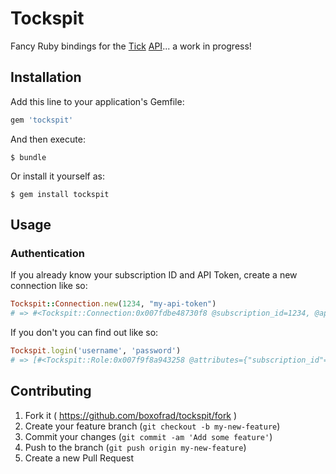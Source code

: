 # Tockspit

Fancy Ruby bindings for the [Tick](https://tickspot.com/) [API](https://github.com/tick/tick-api/)... a work in progress!

## Installation

Add this line to your application's Gemfile:

```ruby
gem 'tockspit'
```

And then execute:

    $ bundle

Or install it yourself as:

    $ gem install tockspit

## Usage

### Authentication

If you already know your subscription ID and API Token, create a new connection like so:

```ruby
Tockspit::Connection.new(1234, "my-api-token")
# => #<Tockspit::Connection:0x007fdbe48730f8 @subscription_id=1234, @api_token="my-api-token">
```

If you don't you can find out like so:

```ruby
Tockspit.login('username', 'password')
# => [#<Tockspit::Role:0x007f9f8a943258 @attributes={"subscription_id"=>1234, "company"=>"Dunder Mifflin", "api_token"=>"my-api-token"}>]
```

## Contributing

1. Fork it ( https://github.com/boxofrad/tockspit/fork )
2. Create your feature branch (`git checkout -b my-new-feature`)
3. Commit your changes (`git commit -am 'Add some feature'`)
4. Push to the branch (`git push origin my-new-feature`)
5. Create a new Pull Request
